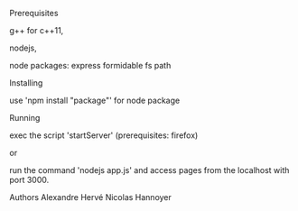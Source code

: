 Prerequisites

  g++ for c++11,
  
  nodejs,
  
  node packages:
      express
      formidable
      fs
      path

Installing

  use 'npm install "package"' for node package

Running

  exec the script 'startServer' (prerequisites: firefox)

  or

  run the command 'nodejs app.js' and access pages from the localhost with port 3000.

  Authors
    Alexandre Hervé
    Nicolas Hannoyer
